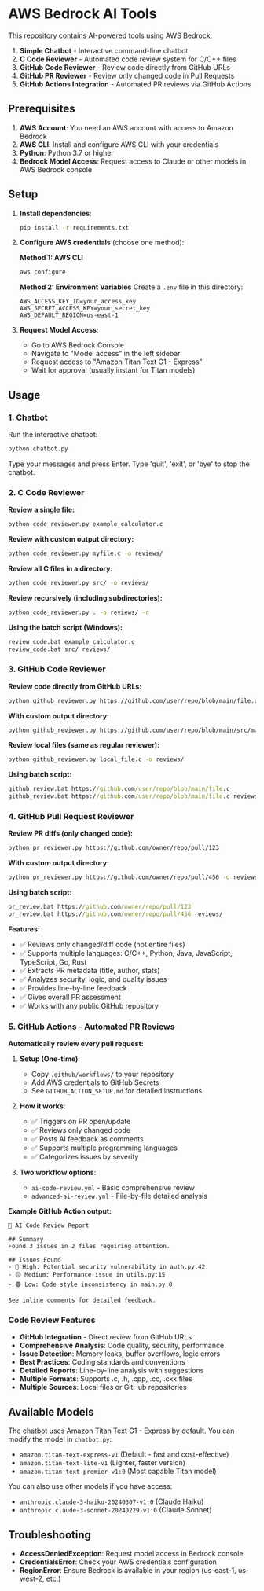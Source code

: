 # AWS Bedrock AI Tools

This repository contains AI-powered tools using AWS Bedrock:

1. **Simple Chatbot** - Interactive command-line chatbot
2. **C Code Reviewer** - Automated code review system for C/C++ files
3. **GitHub Code Reviewer** - Review code directly from GitHub URLs
4. **GitHub PR Reviewer** - Review only changed code in Pull Requests
5. **GitHub Actions Integration** - Automated PR reviews via GitHub Actions

## Prerequisites

1. **AWS Account**: You need an AWS account with access to Amazon Bedrock
2. **AWS CLI**: Install and configure AWS CLI with your credentials
3. **Python**: Python 3.7 or higher
4. **Bedrock Model Access**: Request access to Claude or other models in AWS Bedrock console

## Setup

1. **Install dependencies**:
   ```bash
   pip install -r requirements.txt
   ```

2. **Configure AWS credentials** (choose one method):
   
   **Method 1: AWS CLI**
   ```bash
   aws configure
   ```
   
   **Method 2: Environment Variables**
   Create a `.env` file in this directory:
   ```
   AWS_ACCESS_KEY_ID=your_access_key
   AWS_SECRET_ACCESS_KEY=your_secret_key
   AWS_DEFAULT_REGION=us-east-1
   ```

3. **Request Model Access**:
   - Go to AWS Bedrock Console
   - Navigate to "Model access" in the left sidebar
   - Request access to "Amazon Titan Text G1 - Express"
   - Wait for approval (usually instant for Titan models)

## Usage

### 1. Chatbot
Run the interactive chatbot:
```bash
python chatbot.py
```

Type your messages and press Enter. Type 'quit', 'exit', or 'bye' to stop the chatbot.

### 2. C Code Reviewer

**Review a single file:**
```bash
python code_reviewer.py example_calculator.c
```

**Review with custom output directory:**
```bash
python code_reviewer.py myfile.c -o reviews/
```

**Review all C files in a directory:**
```bash
python code_reviewer.py src/ -o reviews/
```

**Review recursively (including subdirectories):**
```bash
python code_reviewer.py . -o reviews/ -r
```

**Using the batch script (Windows):**
```cmd
review_code.bat example_calculator.c
review_code.bat src/ reviews/
```

### 3. GitHub Code Reviewer

**Review code directly from GitHub URLs:**
```bash
python github_reviewer.py https://github.com/user/repo/blob/main/file.c
```

**With custom output directory:**
```bash
python github_reviewer.py https://github.com/user/repo/blob/main/src/main.c -o reviews/
```

**Review local files (same as regular reviewer):**
```bash
python github_reviewer.py local_file.c -o reviews/
```

**Using batch script:**
```cmd
github_review.bat https://github.com/user/repo/blob/main/file.c
github_review.bat https://github.com/user/repo/blob/main/file.c reviews/
```

### 4. GitHub Pull Request Reviewer

**Review PR diffs (only changed code):**
```bash
python pr_reviewer.py https://github.com/owner/repo/pull/123
```

**With custom output directory:**
```bash
python pr_reviewer.py https://github.com/owner/repo/pull/456 -o reviews/
```

**Using batch script:**
```cmd
pr_review.bat https://github.com/owner/repo/pull/123
pr_review.bat https://github.com/owner/repo/pull/456 reviews/
```

**Features:**
- ✅ Reviews only changed/diff code (not entire files)
- ✅ Supports multiple languages: C/C++, Python, Java, JavaScript, TypeScript, Go, Rust
- ✅ Extracts PR metadata (title, author, stats)
- ✅ Analyzes security, logic, and quality issues
- ✅ Provides line-by-line feedback
- ✅ Gives overall PR assessment
- ✅ Works with any public GitHub repository

### 5. GitHub Actions - Automated PR Reviews

**Automatically review every pull request:**

1. **Setup (One-time)**:
   - Copy `.github/workflows/` to your repository
   - Add AWS credentials to GitHub Secrets
   - See `GITHUB_ACTION_SETUP.md` for detailed instructions

2. **How it works**:
   - ✅ Triggers on PR open/update
   - ✅ Reviews only changed code  
   - ✅ Posts AI feedback as comments
   - ✅ Supports multiple programming languages
   - ✅ Categorizes issues by severity

3. **Two workflow options**:
   - `ai-code-review.yml` - Basic comprehensive review
   - `advanced-ai-review.yml` - File-by-file detailed analysis

**Example GitHub Action output:**
```
🤖 AI Code Review Report

## Summary
Found 3 issues in 2 files requiring attention.

## Issues Found
- 🔴 High: Potential security vulnerability in auth.py:42
- 🟡 Medium: Performance issue in utils.py:15
- 🟢 Low: Code style inconsistency in main.py:8

See inline comments for detailed feedback.
```
### Code Review Features
- **GitHub Integration** - Direct review from GitHub URLs
- **Comprehensive Analysis**: Code quality, security, performance
- **Issue Detection**: Memory leaks, buffer overflows, logic errors
- **Best Practices**: Coding standards and conventions
- **Detailed Reports**: Line-by-line analysis with suggestions
- **Multiple Formats**: Supports .c, .h, .cpp, .cc, .cxx files
- **Multiple Sources**: Local files or GitHub repositories

## Available Models

The chatbot uses Amazon Titan Text G1 - Express by default. You can modify the model in `chatbot.py`:
- `amazon.titan-text-express-v1` (Default - fast and cost-effective)
- `amazon.titan-text-lite-v1` (Lighter, faster version)
- `amazon.titan-text-premier-v1:0` (Most capable Titan model)

You can also use other models if you have access:
- `anthropic.claude-3-haiku-20240307-v1:0` (Claude Haiku)
- `anthropic.claude-3-sonnet-20240229-v1:0` (Claude Sonnet)

## Troubleshooting

- **AccessDeniedException**: Request model access in Bedrock console
- **CredentialsError**: Check your AWS credentials configuration
- **RegionError**: Ensure Bedrock is available in your region (us-east-1, us-west-2, etc.)
